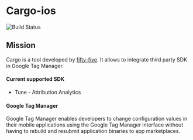 # Cargo-ios

![Build Status](https://travis-ci.org/fifty-five/Cargo-android.svg?branch=master)


## Mission
Cargo is a tool developed by [fifty-five](http://fifty-five.com).
It allows to integrate third party SDK in Google Tag Manager.

#### Current supported SDK
- Tune - Attribution Analytics


#### Google Tag Manager
Google Tag Manager enables developers to change configuration values in their mobile applications using the Google Tag Manager interface without having to rebuild and resubmit application binaries to app marketplaces.
